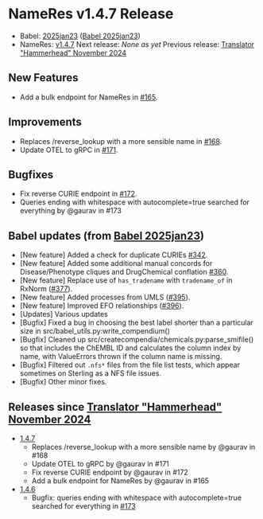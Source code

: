 # NameRes v1.4.7 Release
- Babel: [2025jan23](https://stars.renci.org/var/babel_outputs/2025jan23/)
  ([Babel 2025jan23](https://github.com/TranslatorSRI/Babel/blob/master/releases/2025jan23.md))
- NameRes: [v1.4.7](https://github.com/TranslatorSRI/NameResolution/releases/tag/v1.4.7)
Next release: _None as yet_
Previous release: [Translator "Hammerhead" November 2024](./TranslatorHammerheadNovember2024.md)

## New Features
* Add a bulk endpoint for NameRes in [#165](https://github.com/TranslatorSRI/NameResolution/pull/165).

## Improvements
* Replaces /reverse_lookup with a more sensible name in [#168](https://github.com/TranslatorSRI/NameResolution/pull/168).
* Update OTEL to gRPC in [#171](https://github.com/TranslatorSRI/NameResolution/pull/171).

## Bugfixes
* Fix reverse CURIE endpoint in [#172](https://github.com/TranslatorSRI/NameResolution/pull/172).
* Queries ending with whitespace with autocomplete=true searched for everything by @gaurav in #173

## Babel updates (from [Babel 2025jan23](https://github.com/TranslatorSRI/Babel/blob/master/releases/2025jan23.md))
- [New feature] Added a check for duplicate CURIEs [#342](https://github.com/TranslatorSRI/Babel/pull/342).
- [New feature] Added some additional manual concords for Disease/Phenotype cliques and DrugChemical
  conflation [#360](https://github.com/TranslatorSRI/Babel/pull/360).
- [New feature] Replace use of `has_tradename` with `tradename_of` in RxNorm ([#377](https://github.com/TranslatorSRI/Babel/pull/377)).
- [New feature] Added processes from UMLS ([#395](https://github.com/TranslatorSRI/Babel/pull/395)).
- [New feature] Improved EFO relationships ([#396](https://github.com/TranslatorSRI/Babel/pull/396)).
- [Updates] Various updates
- [Bugfix] Fixed a bug in choosing the best label shorter than a particular size in src/babel_utils.py:write_compendium()
- [Bugfix] Cleaned up src/createcompendia/chemicals.py:parse_smifile() so that includes the ChEMBL ID and calculates the column index by name, with ValueErrors thrown if the column name is missing.
- [Bugfix] Filtered out `.nfs*` files from the file list tests, which appear sometimes on Sterling as a NFS file issues.
- [Bugfix] Other minor fixes.

## Releases since [Translator "Hammerhead" November 2024](./TranslatorHammerheadNovember2024.md)
* [1.4.7](https://github.com/TranslatorSRI/NameResolution/releases/tag/v1.4.7)
  * Replaces /reverse_lookup with a more sensible name by @gaurav in #168
  * Update OTEL to gRPC by @gaurav in #171
  * Fix reverse CURIE endpoint by @gaurav in #172
  * Add a bulk endpoint for NameRes by @gaurav in #165
* [1.4.6](https://github.com/TranslatorSRI/NameResolution/releases/tag/v1.4.6)
  * Bugfix: queries ending with whitespace with autocomplete=true searched for everything in [#173](https://github.com/TranslatorSRI/NameResolution/pull/173)
